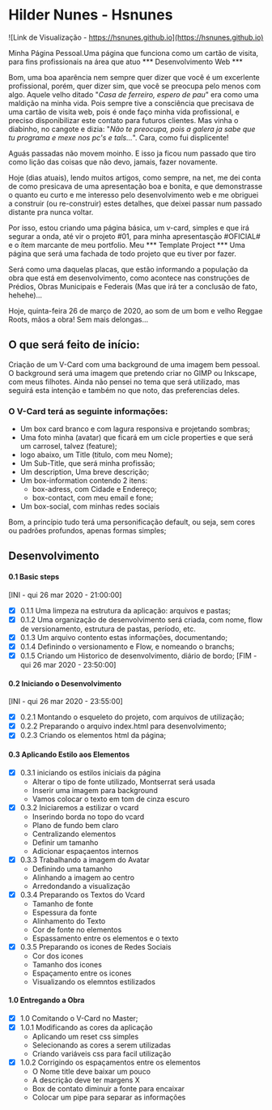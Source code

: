 # Hilder Nunes - Hsnunes
![Link de Visualização - https://hsnunes.github.io](https://hsnunes.github.io)

Minha Página Pessoal.Uma página que funciona como um cartão de visita, para fins profissionais na área que atuo *** Desenvolvimento Web ***

Bom, uma boa aparência nem sempre quer dizer que você é um excerlente profissional, porém, quer dizer sim, que você se preocupa pelo menos com algo. Aquele velho ditado "<i>Casa de ferreiro, espero de pau</i>" era como uma maldição na minha vida. Pois sempre tive a consciência que precisava de uma cartão de visita web, pois é onde faço minha vida profissional, e preciso disponibilizar este contato para futuros clientes. Mas vinha o diabinho, no cangote e dizia: "<i>Não te preocupa, pois a galera ja sabe que tu programa e mexe nos pc's e tals...</i>". Cara, como fui displicente!

Aguás passadas não movem moinho. E isso ja ficou num passado que tiro como lição das coisas que não devo, jamais, fazer novamente.

Hoje (dias atuais), lendo muitos artigos, como sempre, na net, me dei conta de como presicava de uma apresentação boa e bonita, e que demonstrasse o quanto eu curto e me interesso pelo desenvolvimento web e me obriguei a construir (ou re-construir) estes detalhes, que deixei passar num passado distante pra nunca voltar.

Por isso, estou criando uma página básica, um v-card, simples e que irá segurar a onda, até vir o projeto #01, para minha apresentasção #OFICIAL# e o ítem marcante de meu portfolio. Meu *** Template Project *** Uma página que será uma fachada de todo projeto que eu tiver por fazer.

Será como uma daquelas placas, que estão informando a população da obra que está em desenvolvimento, como acontece nas construções de Prédios, Obras Municipais e Federais (Mas que irá ter a conclusão de fato, hehehe)...

Hoje, quinta-feira 26 de março de 2020, ao som de um bom e velho Reggae Roots, mãos a obra! Sem mais delongas...

## O que será feito de início:

Criação de um V-Card com uma background de uma imagem bem pessoal.
O background será uma imagem que pretendo criar no GIMP ou Inkscape, com meus filhotes. Ainda não pensei no tema que será utilizado, mas seguirá esta intenção e também no que noto, das preferencias deles.

### O V-Card terá as seguinte informações:
- Um box card branco e com lagura responsiva e projetando sombras;
- Uma foto minha (avatar) que ficará em um cicle properties e que será um carrosel, talvez (feature);
- logo abaixo, um Title (titulo, com meu Nome);
- Um Sub-Title, que será minha profissão;
- Um description, Uma breve descrição;
- Um box-information contendo 2 itens:
  - box-adress, com Cidade e Endereço;
  - box-contact, com meu email e fone;
- Um box-social, com minhas redes sociais

Bom, a princípio tudo terá uma personificação default, ou seja, sem cores ou padrões profundos, apenas formas simples;

## Desenvolvimento
#### 0.1 Basic steps
[INI - qui 26 mar 2020 - 21:00:00]
- [X] 0.1.1 Uma limpeza na estrutura da aplicação: arquivos e pastas;
- [X] 0.1.2 Uma organização de desenvolvimento será criada, com nome, flow de versionamento, estrutura de pastas, período, etc.
- [X] 0.1.3 Um arquivo contento estas informações, documentando;
- [X] 0.1.4 Definindo o versionamento e Flow, e nomeando o branchs;
- [X] 0.1.5 Criando um Historico de desenvolvimento, diário de bordo;
[FIM - qui 26 mar 2020 - 23:50:00]

#### 0.2 Iniciando o Desenvolvimento
[INI - qui 26 mar 2020 - 23:55:00]
- [X] 0.2.1 Montando o esqueleto do projeto, com arquivos de utilização;
- [X] 0.2.2 Preparando o arquivo index.html para desenvolvimento;
- [X] 0.2.3 Criando os elementos html da página;

#### 0.3 Aplicando Estilo aos Elementos
- [X] 0.3.1 iniciando os estilos iniciais da página
    - Alterar o tipo de fonte utilizado, Montserrat será usada
    - Inserir uma imagem para background
    - Vamos colocar o texto em tom de cinza escuro
- [X] 0.3.2 Iniciaremos a estilizar o vcard
    - Inserindo borda no topo do vcard
    - Plano de fundo bem claro
    - Centralizando elementos
    - Definir um tamanho
    - Adicionar espaçaentos internos
- [X] 0.3.3 Trabalhando a imagem do Avatar
    - Definindo uma tamanho
    - Alinhando a imagem ao centro
    - Arredondando a visualização
- [X] 0.3.4 Preparando os Textos do Vcard
    - Tamanho de fonte
    - Espessura da fonte
    - Alinhamento do Texto
    - Cor de fonte no elementos
    - Espassamento entre os elementos e o texto
- [X] 0.3.5 Preparando os icones de Redes Sociais
    - Cor dos icones
    - Tamanho dos icones
    - Espaçamento entre os icones
    - Visualizando os elemntos estilizados

#### 1.0 Entregando a Obra
- [X] 1.0 Comitando o V-Card no Master;
- [X] 1.0.1 Modificando as cores da aplicação
    - Aplicando um reset css simples
    - Selecionando as cores a serem utilizadas
    - Criando variáveis css para facil utilização
- [X] 1.0.2 Corrigindo os espaçamentos entre os elementos
    - O Nome title deve baixar um pouco
    - A descrição deve ter margens X
    - Box de contato diminuir a fonte para encaixar
    - Colocar um pipe para separar as informações

